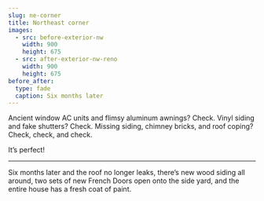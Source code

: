 ```yaml
---
slug: ne-corner
title: Northeast corner
images:
  - src: before-exterior-nw
    width: 900
    height: 675
  - src: after-exterior-nw-reno
    width: 900
    height: 675
before_after:
  type: fade
  caption: Six months later
---
```

Ancient window AC units and flimsy aluminum awnings? Check. Vinyl siding and fake shutters? Check. Missing siding, chimney bricks, and roof coping? Check, check, and check.

It’s perfect!

<hr>

Six months later and the roof no longer leaks, there’s new wood siding all around, two sets of new French Doors open onto the side yard, and the entire house has a fresh coat of paint.